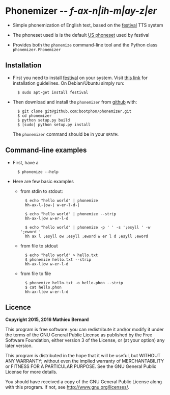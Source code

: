 # Phonemizer -- *f-ax-n|ih-m|ay-z|er*

* Simple phonemization of English text, based on the
  [festival](http://www.cstr.ed.ac.uk/projects/festival) TTS system

* The phoneset used is is the default
  [US phoneset](http://www.festvox.org/bsv/c4711.html) used by
  festival

* Provides both the `phonemize` command-line tool and the Python class
  `phonemizer.Phonemizer`

## Installation

* First you need to install
  [festival](http://www.cstr.ed.ac.uk/projects/festival) on your
  system. Visit
  [this link](http://www.festvox.org/docs/manual-2.4.0/festival_6.html#Installation)
  for installation guidelines. On Debian/Ubuntu simply run:

        $ sudo apt-get install festival

* Then download and install the `phonemizer` from
[github](https://github.com/bootphon/phonemizer) with:

        $ git clone git@github.com:bootphon/phonemizer.git
        $ cd phonemizer
        $ python setup.py build
        $ [sudo] python setup.py install

  The `phonemizer` command should be in your `$PATH`.

## Command-line examples

* First, have a

        $ phonemize --help

* Here are few basic examples

    * from stdin to stdout:

            $ echo "hello world" | phonemize
            hh-ax-l-|ow-| w-er-l-d-|

            $ echo "hello world" | phonemize --strip
            hh-ax-l|ow w-er-l-d

            $ echo "hello world" | phonemize -p ' ' -s ';esyll ' -w ';eword '
            hh ax l ;esyll ow ;esyll ;eword w er l d ;esyll ;eword

    * from file to stdout

            $ echo "hello world" > hello.txt
            $ phonemize hello.txt --strip
            hh-ax-l|ow w-er-l-d

    * from file to file

            $ phonemize hello.txt -o hello.phon --strip
            $ cat hello.phon
            hh-ax-l|ow w-er-l-d

## Licence

**Copyright 2015, 2016 Mathieu Bernard**

This program is free software: you can redistribute it and/or modify
it under the terms of the GNU General Public License as published by
the Free Software Foundation, either version 3 of the License, or
(at your option) any later version.

This program is distributed in the hope that it will be useful,
but WITHOUT ANY WARRANTY; without even the implied warranty of
MERCHANTABILITY or FITNESS FOR A PARTICULAR PURPOSE.  See the
GNU General Public License for more details.

You should have received a copy of the GNU General Public License
along with this program. If not, see <http://www.gnu.org/licenses/>.

